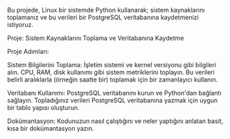 Bu projede, Linux bir sistemde Python kullanarak; sistem kaynaklarını toplamanız ve bu verileri bir PostgreSQL veritabanına kaydetmenizi istiyoruz.

Proje: Sistem Kaynaklarını Toplama ve Veritabanına Kaydetme

Proje Adımları:

Sistem Bilgilerini Toplama:
İşletim sistemi ve kernel versiyonu gibi bilgileri alın.
CPU, RAM, disk kullanımı gibi sistem metriklerini toplayın.
Bu verileri belirli aralıklarla (örneğin saatte bir) toplamak için bir zamanlayıcı kullanın.

Veritabanı Kullanımı:
PostgreSQL veritabanını kurun ve Python'dan bağlantı sağlayın.
Topladığınız verileri PostgreSQL veritabanına yazmak için uygun bir tablo yapısı oluşturun.

Dokümantasyon:
Kodunuzun nasıl çalıştığını ve neler yaptığını anlatan basit, kısa bir dokümantasyon yazın.
